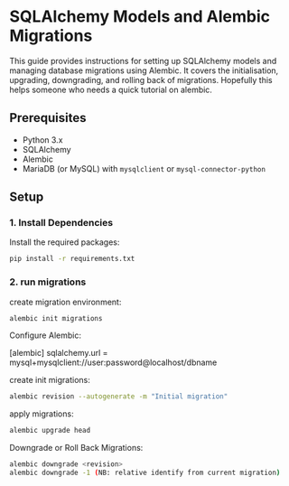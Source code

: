 # SQLAlchemy Models and Alembic Migrations

This guide provides instructions for setting up SQLAlchemy models and managing database migrations using Alembic. It covers the initialisation, upgrading, downgrading, and rolling back of migrations.
Hopefully this helps someone who needs a quick tutorial on alembic.

## Prerequisites

- Python 3.x
- SQLAlchemy
- Alembic
- MariaDB (or MySQL) with `mysqlclient` or `mysql-connector-python`

## Setup

### 1. Install Dependencies

Install the required packages:

```bash
pip install -r requirements.txt
```
### 2. run migrations

create migration environment:

```bash
alembic init migrations
```

Configure Alembic:

[alembic]
sqlalchemy.url = mysql+mysqlclient://user:password@localhost/dbname

create init migrations:

```bash
alembic revision --autogenerate -m "Initial migration"

```

apply migrations:

```bash
alembic upgrade head
```

Downgrade or Roll Back Migrations:

```bash
alembic downgrade <revision>
alembic downgrade -1 (NB: relative identify from current migration)
```
